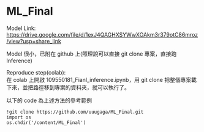 # ML_Final

Model Link:
https://drive.google.com/file/d/1exJ4QAGHXSYWwXOAkm3r379otC86mroz/view?usp=share_link

Model 很小，已附在 github 上(照理說可以直接 git clone 專案，直接跑 Inference)

Reproduce step(colab):  
在 colab 上開啟 109550181_Fianl_inference.ipynb，用 git clone 把整個專案載下來，並把路徑移到專案的資料夾，就可以執行了。

以下的 code 為上述方法的參考範例

```
!git clone https://github.com/uuugaga/ML_Final.git
import os
os.chdir('/content/ML_Final')
```
